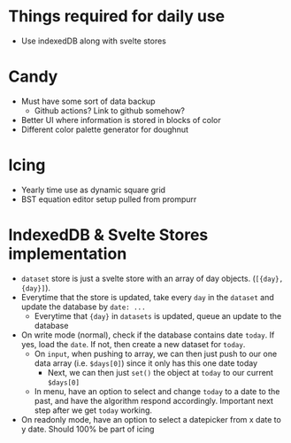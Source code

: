 # Things required for daily use
  - Use indexedDB along with svelte stores

# Candy
  - Must have some sort of data backup
    - Github actions? Link to github somehow?
  - Better UI where information is stored in blocks of color
  - Different color palette generator for doughnut
  
# Icing
  - Yearly time use as dynamic square grid
  - BST equation editor setup pulled from prompurr

# IndexedDB & Svelte Stores implementation
  - `dataset` store is just a svelte store with an array of day objects. (`[{day}, {day}]`).
  - Everytime that the store is updated, take every `day` in the `dataset` and update the database by `date: ...`
    - Everytime that `{day}` in `datasets` is updated, queue an update to the database
  - On write mode (normal), check if the database contains date `today`. If yes, load the `date`. If not, then create a new dataset for `today`.
    - On `input`, when pushing to array, we can then just push to our one data array (i.e. `$days[0]`) since it only has this one date today 
      - Next, we can then just `set()` the object at `today` to our current `$days[0]`
    - In menu, have an option to select and change `today` to a date to the past, and have the algorithm respond accordingly. Important next step after we get `today` working.
  - On readonly mode, have an option to select a datepicker from x date to y date. Should 100% be part of icing